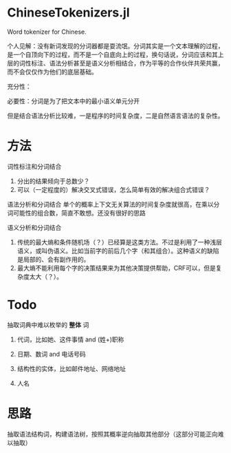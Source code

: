 # ChineseTokenizers.jl
Word tokenizer for Chinese.

个人见解：没有新词发现的分词器都是耍流氓。分词其实是一个文本理解的过程，是一个自顶向下的过程，而不是一个自底向上的过程，换句话说，分词应该和其上层的词性标注、语法分析甚至是语义分析相结合，作为平等的合作伙伴共荣共赢，而不会仅仅作为他们的底层基础。

充分性：

必要性：分词是为了把文本中的最小语义单元分开

但是结合语法分析比较难，一是程序的时间复杂度，二是自然语言语法的复杂性。


# 方法


词性标注和分词结合
1. 分出的结果倾向于总数少？
2. 可以（一定程度的）解决交叉式错误，怎么简单有效的解决组合式错误？

语法分析和分词结合
单个的概率上下文无关算法的时间复杂度就很高，在乘以分词可能性的组合数，简直不敢想。还没有很好的思路

语义分析和分词结合
1. 传统的最大熵和条件随机场（？）已经算是这类方法。不过是利用了一种浅层语义，或叫伪语义。比如当前字的前后几个字（和其组合）。这种语义的缺陷是局部的、会有副作用的。
2. 最大熵不能利用每个字的决策结果来为其他决策提供帮助，CRF可以，但是复杂度太大（？）。

# Todo
抽取词典中难以枚举的 **整体** 词

1. 代词，比如她、这件事情 and (姓+)职称

2. 日期、数词 and 电话号码

3. 结构性的实体，比如邮件地址、网络地址

4. 人名

# 思路
抽取语法结构词，构建语法树，按照其概率逆向抽取其他部分（这部分可能正向难以抽取）
